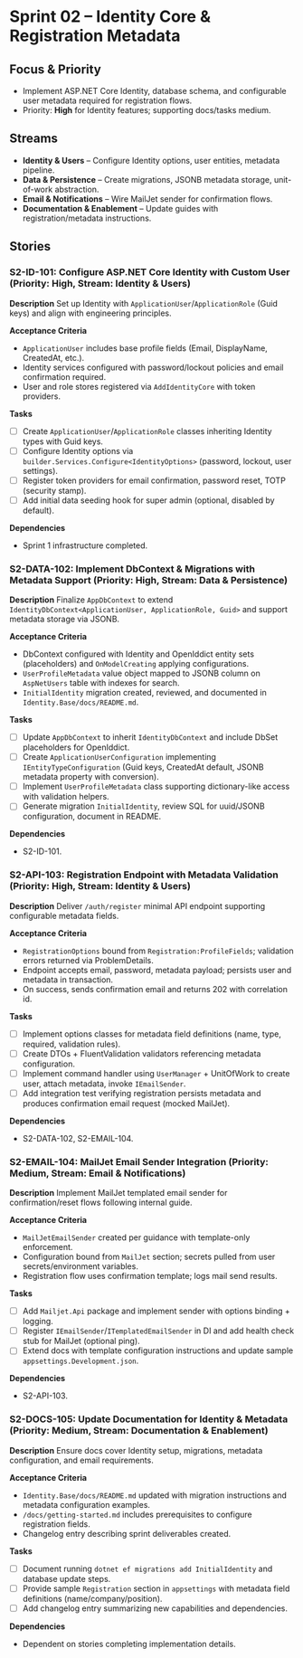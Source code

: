 # Sprint 02 – Identity Core & Registration Metadata

## Focus & Priority
- Implement ASP.NET Core Identity, database schema, and configurable user metadata required for registration flows.
- Priority: **High** for Identity features; supporting docs/tasks medium.

## Streams
- **Identity & Users** – Configure Identity options, user entities, metadata pipeline.
- **Data & Persistence** – Create migrations, JSONB metadata storage, unit-of-work abstraction.
- **Email & Notifications** – Wire MailJet sender for confirmation flows.
- **Documentation & Enablement** – Update guides with registration/metadata instructions.

## Stories

### S2-ID-101: Configure ASP.NET Core Identity with Custom User (Priority: High, Stream: Identity & Users)
**Description**
Set up Identity with `ApplicationUser`/`ApplicationRole` (Guid keys) and align with engineering principles.

**Acceptance Criteria**
- `ApplicationUser` includes base profile fields (Email, DisplayName, CreatedAt, etc.).
- Identity services configured with password/lockout policies and email confirmation required.
- User and role stores registered via `AddIdentityCore` with token providers.

**Tasks**
- [ ] Create `ApplicationUser`/`ApplicationRole` classes inheriting Identity types with Guid keys.
- [ ] Configure Identity options via `builder.Services.Configure<IdentityOptions>` (password, lockout, user settings).
- [ ] Register token providers for email confirmation, password reset, TOTP (security stamp).
- [ ] Add initial data seeding hook for super admin (optional, disabled by default).

**Dependencies**
- Sprint 1 infrastructure completed.

### S2-DATA-102: Implement DbContext & Migrations with Metadata Support (Priority: High, Stream: Data & Persistence)
**Description**
Finalize `AppDbContext` to extend `IdentityDbContext<ApplicationUser, ApplicationRole, Guid>` and support metadata storage via JSONB.

**Acceptance Criteria**
- DbContext configured with Identity and OpenIddict entity sets (placeholders) and `OnModelCreating` applying configurations.
- `UserProfileMetadata` value object mapped to JSONB column on `AspNetUsers` table with indexes for search.
- `InitialIdentity` migration created, reviewed, and documented in `Identity.Base/docs/README.md`.

**Tasks**
- [ ] Update `AppDbContext` to inherit `IdentityDbContext` and include DbSet placeholders for OpenIddict.
- [ ] Create `ApplicationUserConfiguration` implementing `IEntityTypeConfiguration` (Guid keys, CreatedAt default, JSONB metadata property with conversion).
- [ ] Implement `UserProfileMetadata` class supporting dictionary-like access with validation helpers.
- [ ] Generate migration `InitialIdentity`, review SQL for uuid/JSONB configuration, document in README.

**Dependencies**
- S2-ID-101.

### S2-API-103: Registration Endpoint with Metadata Validation (Priority: High, Stream: Identity & Users)
**Description**
Deliver `/auth/register` minimal API endpoint supporting configurable metadata fields.

**Acceptance Criteria**
- `RegistrationOptions` bound from `Registration:ProfileFields`; validation errors returned via ProblemDetails.
- Endpoint accepts email, password, metadata payload; persists user and metadata in transaction.
- On success, sends confirmation email and returns 202 with correlation id.

**Tasks**
- [ ] Implement options classes for metadata field definitions (name, type, required, validation rules).
- [ ] Create DTOs + FluentValidation validators referencing metadata configuration.
- [ ] Implement command handler using `UserManager` + UnitOfWork to create user, attach metadata, invoke `IEmailSender`.
- [ ] Add integration test verifying registration persists metadata and produces confirmation email request (mocked MailJet).

**Dependencies**
- S2-DATA-102, S2-EMAIL-104.

### S2-EMAIL-104: MailJet Email Sender Integration (Priority: Medium, Stream: Email & Notifications)
**Description**
Implement MailJet templated email sender for confirmation/reset flows following internal guide.

**Acceptance Criteria**
- `MailJetEmailSender` created per guidance with template-only enforcement.
- Configuration bound from `MailJet` section; secrets pulled from user secrets/environment variables.
- Registration flow uses confirmation template; logs mail send results.

**Tasks**
- [ ] Add `Mailjet.Api` package and implement sender with options binding + logging.
- [ ] Register `IEmailSender`/`ITemplatedEmailSender` in DI and add health check stub for MailJet (optional ping).
- [ ] Extend docs with template configuration instructions and update sample `appsettings.Development.json`.

**Dependencies**
- S2-API-103.

### S2-DOCS-105: Update Documentation for Identity & Metadata (Priority: Medium, Stream: Documentation & Enablement)
**Description**
Ensure docs cover Identity setup, migrations, metadata configuration, and email requirements.

**Acceptance Criteria**
- `Identity.Base/docs/README.md` updated with migration instructions and metadata configuration examples.
- `/docs/getting-started.md` includes prerequisites to configure registration fields.
- Changelog entry describing sprint deliverables created.

**Tasks**
- [ ] Document running `dotnet ef migrations add InitialIdentity` and database update steps.
- [ ] Provide sample `Registration` section in `appsettings` with metadata field definitions (name/company/position).
- [ ] Add changelog entry summarizing new capabilities and dependencies.

**Dependencies**
- Dependent on stories completing implementation details.
